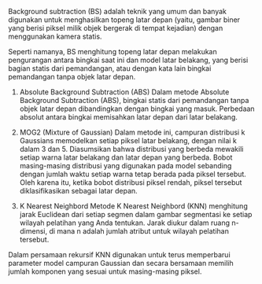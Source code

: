 Background subtraction (BS) adalah teknik yang umum dan banyak digunakan untuk menghasilkan topeng latar depan (yaitu, gambar biner yang berisi piksel milik objek bergerak di tempat kejadian) dengan menggunakan kamera statis.

Seperti namanya, BS menghitung topeng latar depan melakukan pengurangan antara bingkai saat ini dan model latar belakang, yang berisi bagian statis dari pemandangan, atau dengan kata lain bingkai pemandangan tanpa objek latar depan.

1. Absolute Background Subtraction (ABS)
Dalam metode Absolute Background Subtraction (ABS), bingkai statis dari pemandangan tanpa objek latar depan dibandingkan dengan bingkai yang masuk. Perbedaan absolut antara bingkai memisahkan latar depan dari latar belakang.

2. MOG2 (Mixture of Gaussian)
Dalam metode ini, campuran distribusi k Gaussians memodelkan setiap piksel latar belakang, dengan nilai k dalam 3 dan 5. Diasumsikan bahwa distribusi yang berbeda mewakili setiap warna latar belakang dan latar depan yang berbeda. Bobot masing-masing distribusi yang digunakan pada model sebanding dengan jumlah waktu setiap warna tetap berada pada piksel tersebut. Oleh karena itu, ketika bobot distribusi piksel rendah, piksel tersebut diklasifikasikan sebagai latar depan.

3. K Nearest Neighbord
Metode K Nearest Neighbord (KNN) menghitung jarak Euclidean dari setiap segmen dalam gambar segmentasi ke setiap wilayah pelatihan yang Anda tentukan. Jarak diukur dalam ruang n-dimensi, di mana n adalah jumlah atribut untuk wilayah pelatihan tersebut.

Dalam persamaan rekursif KNN digunakan untuk terus memperbarui parameter model campuran Gaussian dan secara bersamaan memilih jumlah komponen yang sesuai untuk masing-masing
piksel.
